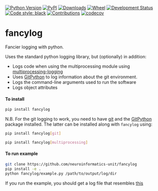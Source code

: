 [![Python Version](https://img.shields.io/pypi/pyversions/fancylog.svg)](https://pypi.org/project/fancylog)
[![PyPI](https://img.shields.io/pypi/v/fancylog.svg)](https://pypi.org/project/fancylog)
[![Downloads](https://pepy.tech/badge/fancylog)](https://pepy.tech/project/fancylog)
[![Wheel](https://img.shields.io/pypi/wheel/fancylog.svg)](https://pypi.org/project/fancylog)
[![Development Status](https://img.shields.io/pypi/status/fancylog.svg)](https://github.com/neuroinformatics-unit/fancylog)
[![Code style: black](https://img.shields.io/badge/code%20style-black-000000.svg)](https://github.com/python/black)
[![Contributions](https://img.shields.io/badge/Contributions-Welcome-brightgreen.svg)](https://github.com/neuroinformatics-unit/fancylog)
[![codecov](https://codecov.io/gh/neuroinformatics-unit/fancylog/graph/badge.svg?token=5VJ0SM7S4W)](https://codecov.io/gh/neuroinformatics-unit/fancylog)

# fancylog
Fancier logging with python.

Uses the standard python logging library, but (optionally) in addition:
* Logs code when using the multiprocessing module using
[multiprocessing-logging](https://github.com/jruere/multiprocessing-logging)
* Uses [GitPython](https://github.com/gitpython-developers/GitPython)
to log information about the git environment.
* Logs the command-line arguments used to run the software
* Logs object attributes


#### To install
```bash
pip install fancylog
```

N.B. For the git logging to work, you need to have [git](https://git-scm.com/) and the
[GitPython](https://github.com/gitpython-developers/GitPython) package
installed. The latter can be installed along with `fancylog` using:

```bash
pip install fancylog[git]
```

```bash
pip install fancylog[multiprocessing]
```

#### To run example
```bash
git clone https://github.com/neuroinformatics-unit/fancylog
pip install -e .
python fancylog/example.py /path/to/output/log/dir
```

If you run the example, you should get a log file that resembles
[this](fancylog_2019-10-18_15-30-12.log)
